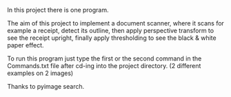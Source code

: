 In this project there is one program.

The aim of this project to implement a document scanner, where it scans for example a
receipt, detect its outline, then apply perspective transform to see the receipt upright,
finally apply thresholding to see the black & white paper effect.


To run this program just type the first or the second command in the Commands.txt file 
after cd-ing into the project directory. (2 different examples on 2 images) 

Thanks to pyimage search. 